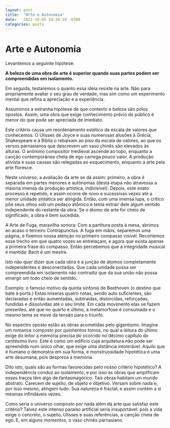```yaml
---
layout: post
title:  "Arte e Autonomia"
date:   2021-10-05 19:34:10 -0300
categories: posts
---
```


# Arte e Autonomia

Levantemos a seguinte hipótese:

**A beleza de uma obra de arte é superior quando suas partes podem ser compreendidas em isolamento.**

Em seguida, testaremos o quanto essa ideia resiste na arte.
Não para propriamente avaliar o seu grau de verdade, mas sim como um experimento mental que refina a apreciação e a experiência.

Assumimos a estranha hipótese de que contexto e beleza são pólos opostos.
Assim, uma obra que exige conhecimento prévio do público é menor do que pode ser apreciada de imediato.

Este critério causa um reordenamento estético da escala de valores que conhecemos.
O Ulisses de Joyce e suas numerosas alusões à Grécia, Shakespeare e à Bíblia o rebaixam ao piso da escala de valores, ao que os versos parnasianos que descrevem um vaso chinês são elevados às alturas.
O anônimo compositor medieval ascende ao topo, enquanto a canção contemporânea cheia de ego carrega pouco valor.
A produção ativista e suas causas são relegadas ao esquecimento, enquanto a arte pela arte floresce.

Neste universo, a avaliação da arte se dá assim: primeiro, a obra é separada em partes menores e autônomas (desta etapa não atravessa a maioria imensa da produção artística, indivisível).
Depois, este exato processo é repetido, e assim ocorre de novo e sucessivas vezes até a menor unidade sintática ser atingida.
Então, com uma imensa lupa, o crítico põe seus olhos sob um pedaço atômico e tenta extrair dele algum sentido independente do restante da obra.
Se o átomo de arte for cheio de significado, a obra é bem sucedida.

A Arte de Fuga, maravilha sonora:
Com a partitura posta à mesa, abrimos ao acaso o terceiro Contrapunctus.
A fuga em mãos, separemos uma página, e fixemos nossa atenção no primeiro compasso visível.
Recortemos esse trecho em que quatro vozes se entrelaçam, e agora que exista apenas a primeira frase do compasso.
Então percebemos que a integridade musical é mantida:
Bach é um mestre.

Isto não quer dizer que cada obra é a junção de átomos completamente independentes e desconectados.
Que cada unidade possa ser compreendida em isolamento não contradiz que da sua união não possa emergir um todo cheio de sentido.

Exemplo: o famoso motivo da quinta sinfonia de Beethoven (o destino que bate à porta.)
Estas míseras quatro notas, sendo auto suficientes, são declaradas e então aumentadas, subtraídas, distorcidas, reforçadas, fundidas e dissolvidas até o seu limite.
Em cada movimento elas se fazem presentes, até que no quarto e último, a metamorfose é consumada e o mesmo tema se move da tensão para o triunfo.

No espectro oposto estão as obras acometidas pelo gigantismo.
Imagine um romance composto por quinhentos tomos, no qual a leitura do último exige do leitor a memória precisa do ocorrido no décimo capítulo do centésimo livro.
Este é como um edifício cuja arquitetura não pode ser apreendida num único olhar, que exige uma distância intolerável.
Aquilo que é humano o demonstra em sua forma, e monstruosidade hipotética é uma arte desumana, pois despreza a memória.

Dito isto, quais são as formas favorecidas pelo nosso critério hipotético?
A independência conduz ao isolamento, e por isso as obras que amplificam esses traços têm algo de fantasmagórico.
Tais obras habitam um mundo abstrato.
Carecem de sujeito, de objeto e objetivo.
Versam sobre nada e, por isso mesmo, atingem tudo.
Sua natureza é fractal, e assim contém a si mesmas infindáveis vezes.

Como seria o universo composto por nada além da arte que satisfaz este critério?
Talvez este intenso paraíso artificial seria insuportável:
pois a vida exige o concreto, o sujeito, Ulisses e suas referências, a canção cheia de ego.
E, em alguns momentos, o vaso chinês parnasiano.
